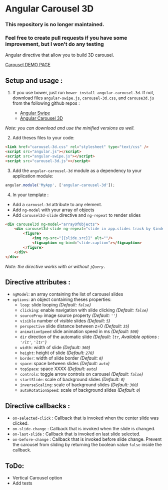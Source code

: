 # Angular Carousel 3D

### This repository is no longer maintained.
### Feel free to create pull requests if you have some improvement, but I won't do any testing


Angular directive that allow you to build 3D carousel.

[Carousel DEMO PAGE](http://vladimirbujanovic.com/angular-carousel-3d/demo/demo.html)

## Setup and usage :

 1. If you use bower, just run `bower install angular-carousel-3d`. If not, download files `angular-swipe.js`, `carousel-3d.css`, and `carouse3d.js` from the following github repos :

    - [Angular Swipe](https://github.com/adzialocha/angular-swipe/tree/master/dist)
    - [Angular Carousel 3D](https://github.com/Wlada/angular-carousel-3d/tree/master/dist)

*Note: you can download and use the minified versions as well.*

  2. Add theses files to your code:
```html
<link href="carousel-3d.css" rel="stylesheet" type="text/css" />
<script src="angular.js"></script>
<script src="angular-swipe.js"></script>
<script src="carousel-3d.js"></script>
```

 3. Add the `angular-carousel-3d` module as a dependency to your application module:
```js
angular.module('MyApp', ['angular-carousel-3d']);
```

 4. In your template :
 - Add a `carousel-3d` attribute to any element.
 - Add `ng-model` with your array of objects
 - Add `carousel3d-slide` directive and `ng-repeat` to render slides
```html
<div carousel3d ng-model="arrayOfObjects">
    <div carousel3d-slide ng-repeat="slide in app.slides track by $index">
        <figure>
            <img ng-src="{{slide.src}}" alt=""/>
            <figcaption ng-bind="slide.caption"></figcaption>
        </figure>
    </div>
</div>
```
*Note: the directive works with or without `jQuery.`*

## Directive attributes :
- `ngModel`: an array containing the list of carousel slides
- `options`: an object containing theses properties:
  - `loop`: slide looping *(Default: `false`)*
  - `clicking`: enable navigation with slide clicking *(Default: `false`)*
  - `sourceProp` image source property *(Default: `''`)*
  - `visible` number of visible slides *(Default: `5`)*
  - `perspective` slide distance between z=0 *(Default: `35`)*
  - `animationSpeed` slide animation speed in ms *(Default: `500`)*
  - `dir` direction of the automatic slide *(Default: `ltr`, Available options : `'rlt'`, `'ltr'`)*
  - `width`: width of slide *(Default: `360`)*
  - `height`: height of slide *(Default: `270`)*
  - `border`: width of slide border *(Default: `0`)*
  - `space`: space between slides *(Default: `auto`)*
  - `topSpace`: space XXXX *(Default: `auto`)*
  - `controls`: toggle arrow controls on carousel *(Default: `false`)*
  - `startSlide`: scale of background slides *(Default: `0`)*
  - `inverseScaling`: scale of background slides *(Default: `300`)*
  - `autoRotationSpeed`: scale of background slides *(Default: `0`)*

## Directive callbacks :
- `on-selected-click` : Callback that is invoked when the center slide was clicked.
- `on-slide-change` : Callback that is invoked when the slide is changed.
- `on-last-slide` : Callback that is invoked on last slide selected.
- `on-before-change` : Callback that is invoked before slide change. Prevent the carousel from sliding by returning the boolean value `false` inside the callback.

## ToDo:
- Vertical Carousel option
- Add tests
